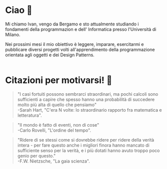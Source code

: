 # Ciao 🎈

Mi chiamo Ivan, vengo da Bergamo e sto attualmente studiando i fondamenti della programmazion e dell' Informatica presso l'Università di Milano.

Nei prossimi mesi il mio obiettivo è leggere, imparare, esercitarmi e pubblicare diversi progetti volti all'apprendimento della programmazione orientata agli oggetti e dei Design Patterns.<br/>
<br/>

# Citazioni per motivarsi! 🌱

>"I casi fortuiti possono sembrarci straordinari, ma pochi calcoli sono sufficienti a capire che spesso hanno una probabilità di succedere molto più alta di quello che pensiamo"<br/>
 -Sarah Hart, "C'era N volte: lo straordinario rapporto fra matematica e letteratura".<br/>
 
 >"Il mondo è fatto di eventi, non di cose"<br/>
-Carlo Rovelli, "L'ordine del tempo".<br/>

>"Ridere di se stessi come si dovrebbe ridere per ridere della verità intera - per fare questo anche i migliori finora hanno mancato di sufficiente senso per la verità, e i più dotati hanno avuto troppo poco genio per questo."<br/>
-F.W. Nietzsche, "La gaia scienza".


<!--
**3scrivo/3scrivo** is a ✨ _special_ ✨ repository because its `README.md` (this file) appears on your GitHub profile.

Here are some ideas to get you started:

- 🔭 I’m currently working on ...
- 🌱 I’m currently learning the fundamentals of programming .
